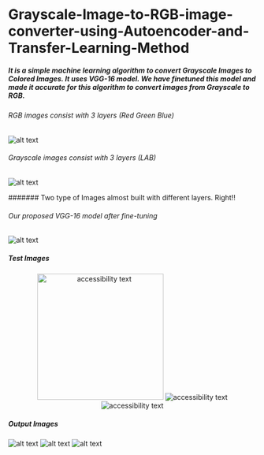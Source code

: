 # Grayscale-Image-to-RGB-image-converter-using-Autoencoder-and-Transfer-Learning-Method

##### It is a simple machine learning algorithm to convert Grayscale Images to Colored Images. It uses VGG-16 model. We have finetuned this model and made it accurate for this algorithm to convert images from Grayscale to RGB.

###### RGB images consist with 3 layers (Red Green Blue)
![alt text](https://github.com/Soumyajit2709/Grayscale-Image-to-RGB-image-converter-using-Transfer-Learning-Method/blob/main/images/Problem%201.png)

###### Grayscale images consist with 3 layers (LAB)
![alt text](https://github.com/Soumyajit2709/Grayscale-Image-to-RGB-image-converter-using-Transfer-Learning-Method/blob/main/images/Problem%202.png)

####### Two type of Images almost built with different layers. Right!!

###### Our proposed VGG-16 model after fine-tuning
![alt text](https://github.com/Soumyajit2709/Grayscale-Image-to-RGB-image-converter-using-Transfer-Learning-Method/blob/main/images/VGG16%20Updated%20Model.png)

##### Test Images
<p align="center">
  <img src="(https://github.com/Soumyajit2709/Grayscale-Image-to-RGB-image-converter-using-Transfer-Learning-Method/blob/main/Results/test1.jpg)" height="256" width="256" alt="accessibility text">
  <img src="(https://github.com/Soumyajit2709/Grayscale-Image-to-RGB-image-converter-using-Transfer-Learning-Method/blob/main/Results/test2.jpg)" alt="accessibility text">
  <img src="(https://github.com/Soumyajit2709/Grayscale-Image-to-RGB-image-converter-using-Transfer-Learning-Method/blob/main/Results/test3.jfif)" alt="accessibility text">
</p>

##### Output Images
![alt text](https://github.com/Soumyajit2709/Grayscale-Image-to-RGB-image-converter-using-Transfer-Learning-Method/blob/main/Results/result1.jpg)
![alt text](https://github.com/Soumyajit2709/Grayscale-Image-to-RGB-image-converter-using-Transfer-Learning-Method/blob/main/Results/result2.png)
![alt text](https://github.com/Soumyajit2709/Grayscale-Image-to-RGB-image-converter-using-Transfer-Learning-Method/blob/main/Results/result3.png)

